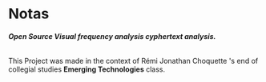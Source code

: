 # Notas
###### **Open Source Visual frequency analysis cyphertext analysis.**

This Project was made in the context of 
Rémi Jonathan Choquette
's end of collegial studies **Emerging Technologies** class.